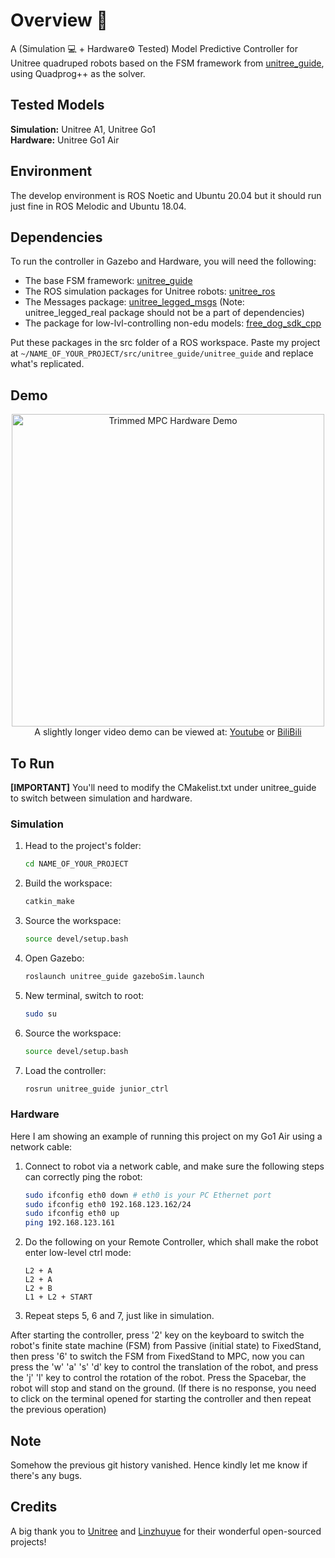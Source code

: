 # Overview 🤖

A (Simulation 💻 + Hardware⚙️ Tested) Model Predictive Controller for Unitree quadruped robots based on the FSM framework from [unitree_guide](https://github.com/unitreerobotics/unitree_guide/tree/main/unitree_guide), using Quadprog++ as the solver.

## Tested Models

**Simulation:** Unitree A1, Unitree Go1  
**Hardware:** Unitree Go1 Air

## Environment

The develop environment is ROS Noetic and Ubuntu 20.04 but it should run just fine in ROS Melodic and Ubuntu 18.04.

## Dependencies

To run the controller in Gazebo and Hardware, you will need the following:

- The base FSM framework: [unitree_guide](https://github.com/unitreerobotics/unitree_guide/tree/main/unitree_guide)
- The ROS simulation packages for Unitree robots: [unitree_ros](https://github.com/unitreerobotics/unitree_ros)
- The Messages package: [unitree_legged_msgs](https://github.com/unitreerobotics/unitree_ros_to_real) (Note: unitree_legged_real package should not be a part of dependencies)
- The package for low-lvl-controlling non-edu models: [free_dog_sdk_cpp](https://github.com/linzhuyue/free_dog_sdk_cpp)

Put these packages in the src folder of a ROS workspace. Paste my project at `~/NAME_OF_YOUR_PROJECT/src/unitree_guide/unitree_guide` and replace what's replicated.

## Demo

<div align="center">
  <img src="https://raw.githubusercontent.com/PMY9527/QUAD-MPC-SIM-HW/main/TrimmedMPCHW480.gif" alt="Trimmed MPC Hardware Demo" width="500">
</div>
<div align="center">
  A slightly longer video demo can be viewed at: <a href="https://www.youtube.com/watch?v=5x-IyCu0Nwc">Youtube</a> or <a href="https://www.bilibili.com/video/BV1YbuUzcEFp/?spm_id_from=333.1387.homepage.video_card.click&vd_source=926e11951d42d46224e97d067793de52">BiliBili</a>
</div>


## To Run

**[IMPORTANT]** You'll need to modify the CMakelist.txt under unitree_guide to switch between simulation and hardware.

### Simulation

1. Head to the project's folder:
   ```bash
   cd NAME_OF_YOUR_PROJECT
   ```

2. Build the workspace:
   ```bash
   catkin_make
   ```

3. Source the workspace:
   ```bash
   source devel/setup.bash
   ```

4. Open Gazebo:
   ```bash
   roslaunch unitree_guide gazeboSim.launch
   ```

5. New terminal, switch to root:
   ```bash
   sudo su
   ```

6. Source the workspace:
   ```bash
   source devel/setup.bash
   ```

7. Load the controller:
   ```bash
   rosrun unitree_guide junior_ctrl
   ```

### Hardware

Here I am showing an example of running this project on my Go1 Air using a network cable:

1. Connect to robot via a network cable, and make sure the following steps can correctly ping the robot:
   ```bash
   sudo ifconfig eth0 down # eth0 is your PC Ethernet port
   sudo ifconfig eth0 192.168.123.162/24
   sudo ifconfig eth0 up
   ping 192.168.123.161
   ```

2. Do the following on your Remote Controller, which shall make the robot enter low-level ctrl mode:
   ```
   L2 + A
   L2 + A
   L2 + B
   L1 + L2 + START
   ```

3. Repeat steps 5, 6 and 7, just like in simulation.

After starting the controller, press '2' key on the keyboard to switch the robot's finite state machine (FSM) from Passive (initial state) to FixedStand, then press '6' to switch the FSM from FixedStand to MPC, now you can press the 'w' 'a' 's' 'd' key to control the translation of the robot, and press the 'j' 'l' key to control the rotation of the robot. Press the Spacebar, the robot will stop and stand on the ground. (If there is no response, you need to click on the terminal opened for starting the controller and then repeat the previous operation)
## Note
Somehow the previous git history vanished. Hence kindly let me know if there's any bugs.
## Credits

A big thank you to [Unitree](https://github.com/unitreerobotics) and [Linzhuyue](https://github.com/linzhuyue) for their wonderful open-sourced projects! 
